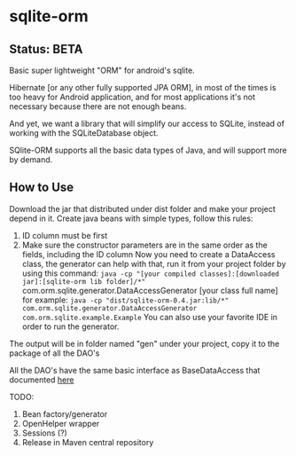 sqlite-orm
==========

Status: BETA
------------

Basic super lightweight "ORM" for android's sqlite.

Hibernate [or any other fully supported JPA ORM], in most of the times is too heavy for Android application, and for most applications it's not necessary because there are not enough beans.

And yet, we want a library that will simplify our access to SQLite, instead of working with the SQLiteDatabase object.

SQlite-ORM supports all the basic data types of Java, and will support more by demand.

How to Use
----------

Download the jar that distributed under dist folder and make your project depend in it.
Create java beans with simple types, follow this rules:
1. ID column must be first
2. Make sure the constructor parameters are in the same order as the fields, including the ID column
Now you need to create a DataAccess class, the generator can help with that, run it from your project folder by using this command:
  `java -cp "[your compiled classes]:[downloaded jar]:[sqlite-orm lib folder]/*"` com.orm.sqlite.generator.DataAccessGenerator [your class full name]
for example:
  `java -cp "dist/sqlite-orm-0.4.jar:lib/*" com.orm.sqlite.generator.DataAccessGenerator com.orm.sqlite.example.Example`
You can also use your favorite IDE in order to run the generator.

The output will be in folder named "gen" under your project, copy it to the package of all the DAO's

All the DAO's have the same basic interface as BaseDataAccess that documented [here][0]

TODO:
  1. Bean factory/generator
  2. OpenHelper wrapper
  3. Sessions (?)
  4. Release in Maven central repository


[0]: http://noamshemesh.github.io/sqlite-orm

